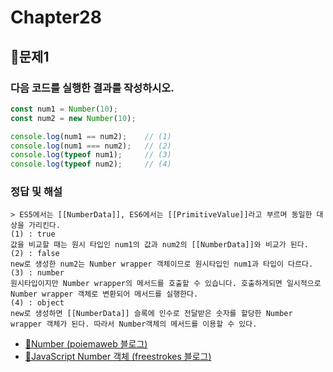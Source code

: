 # Chapter28
## 📌문제1
### 다음 코드를 실행한 결과를 작성하시오.
```js
const num1 = Number(10);
const num2 = new Number(10);

console.log(num1 == num2);    // (1)
console.log(num1 === num2);   // (2)
console.log(typeof num1);     // (3)
console.log(typeof num2);     // (4)
```
### 정답 및 해설
```
> ES5에서는 [[NumberData]], ES6에서는 [[PrimitiveValue]]라고 부르며 동일한 대상을 가리킨다.
(1) : true
값을 비교할 때는 원시 타입인 num1의 값과 num2의 [[NumberData]]와 비교가 된다.
(2) : false
new로 생성한 num2는 Number wrapper 객체이므로 원시타입인 num1과 타입이 다르다.
(3) : number
원시타입이지만 Number wrapper의 메서드를 호출할 수 있습니다. 호출하게되면 일시적으로 Number wrapper 객체로 변환되어 메서드를 실행한다.
(4) : object
new로 생성하면 [[NumberData]] 슬록에 인수로 전달받은 숫자를 할당한 Number wrapper 객체가 된다. 따라서 Number객체의 메서드를 이용할 수 있다.
```
- [🔗Number (poiemaweb 블로그)](https://poiemaweb.com/js-number)
- [🔗JavaScript Number 객체 (freestrokes 블로그)](https://freestrokes.tistory.com/114)

<br>
